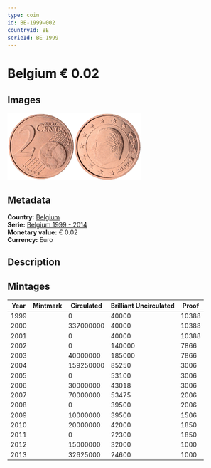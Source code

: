 ```yaml
---
type: coin
id: BE-1999-002
countryId: BE
serieId: BE-1999
---
```


# Belgium € 0.02

## Images

<img src="../../../Images/common-2002-002.webp" height="150" alt="Front image"><img src="Images/belgium-1999-002.webp" height="150" alt="Back image">

## Metadata

**Country:** [Belgium](../index.md)\
**Serie:** [Belgium 1999 - 2014](index.md)\
**Monetary value:** € 0.02\
**Currency:** Euro

## Description

## Mintages

| Year | Mintmark | Circulated | Brilliant Uncirculated | Proof |
| ---- | -------- | ---------- | ---------------------- | ----- |
| 1999 |          | 0          | 40000                  | 10388 |
| 2000 |          | 337000000  | 40000                  | 10388 |
| 2001 |          | 0          | 40000                  | 10388 |
| 2002 |          | 0          | 140000                 | 7866  |
| 2003 |          | 40000000   | 185000                 | 7866  |
| 2004 |          | 159250000  | 85250                  | 3006  |
| 2005 |          | 0          | 53100                  | 3006  |
| 2006 |          | 30000000   | 43018                  | 3006  |
| 2007 |          | 70000000   | 53475                  | 2006  |
| 2008 |          | 0          | 39500                  | 2006  |
| 2009 |          | 10000000   | 39500                  | 1506  |
| 2010 |          | 20000000   | 42000                  | 1850  |
| 2011 |          | 0          | 22300                  | 1850  |
| 2012 |          | 15000000   | 32000                  | 1000  |
| 2013 |          | 32625000   | 24600                  | 1000  |
